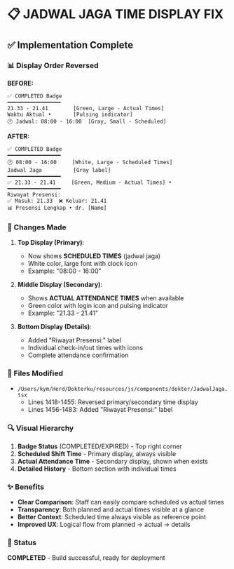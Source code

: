 # 📋 JADWAL JAGA TIME DISPLAY FIX

## ✅ Implementation Complete

### 📊 Display Order Reversed

**BEFORE:**
```
✅ COMPLETED Badge
━━━━━━━━━━━━━━━━━
21.33 - 21.41        [Green, Large - Actual Times]
Waktu Aktual •       [Pulsing indicator]
🕐 Jadwal: 08:00 - 16:00  [Gray, Small - Scheduled]
```

**AFTER:**
```
✅ COMPLETED Badge
━━━━━━━━━━━━━━━━━
🕐 08:00 - 16:00     [White, Large - Scheduled Times]
Jadwal Jaga          [Gray label]
━━━━━━━━━━━━━━━━━
✅ 21.33 - 21.41     [Green, Medium - Actual Times] •
━━━━━━━━━━━━━━━━━
Riwayat Presensi:
✅ Masuk: 21.33  ❌ Keluar: 21.41
📊 Presensi Lengkap • dr. [Name]
```

### 🎯 Changes Made

1. **Top Display (Primary)**: 
   - Now shows **SCHEDULED TIMES** (jadwal jaga)
   - White color, large font with clock icon
   - Example: "08:00 - 16:00"

2. **Middle Display (Secondary)**:
   - Shows **ACTUAL ATTENDANCE TIMES** when available
   - Green color with login icon and pulsing indicator
   - Example: "21.33 - 21.41"

3. **Bottom Display (Details)**:
   - Added "Riwayat Presensi:" label
   - Individual check-in/out times with icons
   - Complete attendance confirmation

### 📁 Files Modified

- `/Users/kym/Herd/Dokterku/resources/js/components/dokter/JadwalJaga.tsx`
  - Lines 1418-1455: Reversed primary/secondary time display
  - Lines 1456-1483: Added "Riwayat Presensi:" label

### 🔍 Visual Hierarchy

1. **Badge Status** (COMPLETED/EXPIRED) - Top right corner
2. **Scheduled Shift Time** - Primary display, always visible
3. **Actual Attendance Time** - Secondary display, shown when exists
4. **Detailed History** - Bottom section with individual times

### ✨ Benefits

- **Clear Comparison**: Staff can easily compare scheduled vs actual times
- **Transparency**: Both planned and actual times visible at a glance
- **Better Context**: Scheduled time always visible as reference point
- **Improved UX**: Logical flow from planned → actual → details

### 🚀 Status

**COMPLETED** - Build successful, ready for deployment